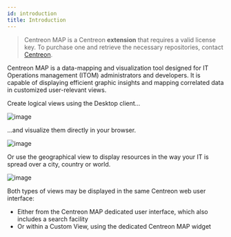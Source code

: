 ```yaml
---
id: introduction
title: Introduction
---
```


> Centreon MAP is a Centreon **extension** that requires a valid license key. To
> purchase one and retrieve the necessary repositories, contact
> [Centreon](sales@centreon.com).

Centreon MAP is a data-mapping and visualization tool designed for IT Operations
management (ITOM) administrators and developers. It is capable of displaying
efficient graphic insights and mapping correlated data in customized
user-relevant views.

Create logical views using the Desktop client...

![image](assets/data-presentation/desktop.gif)

...and visualize them directly in your browser.

![image](assets/data-presentation/first_page_web.png)

Or use the geographical view to display resources in the way your IT is spread
over a city, country or world.

![image](assets/data-presentation/display_geo_view.gif)

Both types of views may be displayed in the same Centreon web user interface:

  - Either from the Centreon MAP dedicated user interface, which also includes a
    search facility
  - Or within a Custom View, using the dedicated Centreon MAP widget
